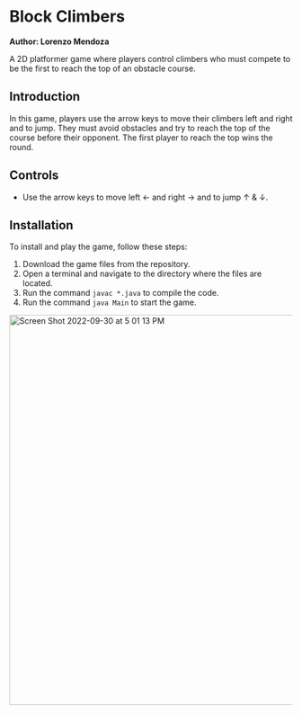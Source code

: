 # Block Climbers

**Author: Lorenzo Mendoza**


A 2D platformer game where players control climbers who must compete to be the first to reach the top of an obstacle course.

## Introduction

In this game, players use the arrow keys to move their climbers left and right and to jump. They must avoid obstacles and try to reach the top of the course before their opponent. The first player to reach the top wins the round.

## Controls

- Use the arrow keys to move left &larr; and right &rarr; and to jump &uarr; & &darr;.

## Installation

To install and play the game, follow these steps:

1. Download the game files from the repository.
2. Open a terminal and navigate to the directory where the files are located.
3. Run the command `javac *.java` to compile the code.
4. Run the command `java Main` to start the game.


<img width="694" alt="Screen Shot 2022-09-30 at 5 01 13 PM" src="https://user-images.githubusercontent.com/97049080/193355618-d18c1a07-1b12-44c0-a01c-9e036fb51050.png">
